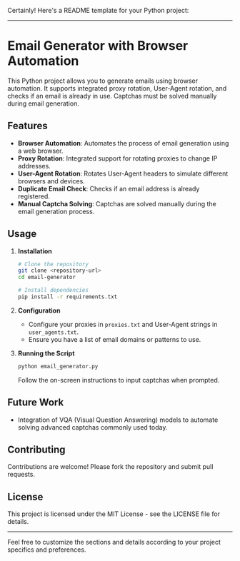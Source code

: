 Certainly! Here's a README template for your Python project:

---

# Email Generator with Browser Automation

This Python project allows you to generate emails using browser automation. It supports integrated proxy rotation, User-Agent rotation, and checks if an email is already in use. Captchas must be solved manually during email generation.

## Features

- **Browser Automation**: Automates the process of email generation using a web browser.
- **Proxy Rotation**: Integrated support for rotating proxies to change IP addresses.
- **User-Agent Rotation**: Rotates User-Agent headers to simulate different browsers and devices.
- **Duplicate Email Check**: Checks if an email address is already registered.
- **Manual Captcha Solving**: Captchas are solved manually during the email generation process.

## Usage

1. **Installation**

   ```bash
   # Clone the repository
   git clone <repository-url>
   cd email-generator

   # Install dependencies
   pip install -r requirements.txt
   ```

2. **Configuration**

   - Configure your proxies in `proxies.txt` and User-Agent strings in `user_agents.txt`.
   - Ensure you have a list of email domains or patterns to use.

3. **Running the Script**

   ```bash
   python email_generator.py
   ```

   Follow the on-screen instructions to input captchas when prompted.

## Future Work

- Integration of VQA (Visual Question Answering) models to automate solving advanced captchas commonly used today.

## Contributing

Contributions are welcome! Please fork the repository and submit pull requests.

## License

This project is licensed under the MIT License - see the LICENSE file for details.

---

Feel free to customize the sections and details according to your project specifics and preferences.